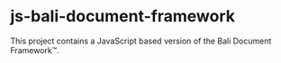 # js-bali-document-framework
This project contains a JavaScript based version of the Bali Document Framework™.

